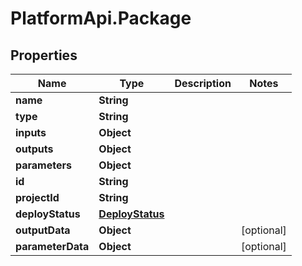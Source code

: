# PlatformApi.Package

## Properties

Name | Type | Description | Notes
------------ | ------------- | ------------- | -------------
**name** | **String** |  |
**type** | **String** |  |
**inputs** | **Object** |  |
**outputs** | **Object** |  |
**parameters** | **Object** |  |
**id** | **String** |  |
**projectId** | **String** |  |
**deployStatus** | [**DeployStatus**](DeployStatus.md) |  |
**outputData** | **Object** |  | [optional]
**parameterData** | **Object** |  | [optional]

